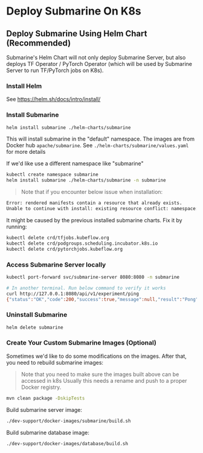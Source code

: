<!--
Licensed to the Apache Software Foundation (ASF) under one
or more contributor license agreements.  See the NOTICE file
distributed with this work for additional information
regarding copyright ownership.  The ASF licenses this file
to you under the Apache License, Version 2.0 (the
"License"); you may not use this file except in compliance
with the License.  You may obtain a copy of the License at

  http://www.apache.org/licenses/LICENSE-2.0

Unless required by applicable law or agreed to in writing,
software distributed under the License is distributed on an
"AS IS" BASIS, WITHOUT WARRANTIES OR CONDITIONS OF ANY
KIND, either express or implied.  See the License for the
specific language governing permissions and limitations
under the License.
-->


# Deploy Submarine On K8s

## Deploy Submarine Using Helm Chart (Recommended)

Submarine's Helm Chart will not only deploy Submarine Server, but also deploys TF Operator / PyTorch Operator (which will be used by Submarine Server to run TF/PyTorch jobs on K8s).


### Install Helm
See https://helm.sh/docs/intro/install/

### Install Submarine
```bash
helm install submarine ./helm-charts/submarine
```
This will install submarine in the "default" namespace.
The images are from Docker hub `apache/submarine`. See `./helm-charts/submarine/values.yaml` for more details

If we'd like use a different namespace like "submarine"
```bash
kubectl create namespace submarine
helm install submarine ./helm-charts/submarine -n submarine
```


> Note that if you encounter below issue when installation:
```bash
Error: rendered manifests contain a resource that already exists.
Unable to continue with install: existing resource conflict: namespace: , name: podgroups.scheduling.incubator.k8s.io, existing_kind: apiextensions.k8s.io/v1beta1, Kind=CustomResourceDefinition, new_kind: apiextensions.k8s.io/v1beta1, Kind=CustomResourceDefinition
```
It might be caused by the previous installed submarine charts. Fix it by running:
```bash
kubectl delete crd/tfjobs.kubeflow.org
kubectl delete crd/podgroups.scheduling.incubator.k8s.io
kubectl delete crd/pytorchjobs.kubeflow.org
```

### Access Submarine Server locally

```bash
kubectl port-forward svc/submarine-server 8080:8080 -n submarine

# In another terminal. Run below command to verify it works
curl http://127.0.0.1:8080/api/v1/experiment/ping
{"status":"OK","code":200,"success":true,"message":null,"result":"Pong","attributes":{}}
```

### Uninstall Submarine
```bash
helm delete submarine
```

### Create Your Custom Submarine Images (Optional)
Sometimes we'd like to do some modifications on the images.
After that, you need to rebuild submarine images:
> Note that you need to make sure the images built above can be accessed in k8s
> Usually this needs a rename and push to a proper Docker registry.

```bash
mvn clean package -DskipTests
```

Build submarine server image:
```bash
./dev-support/docker-images/submarine/build.sh
```

Build submarine database image:
```bash
./dev-support/docker-images/database/build.sh
```
